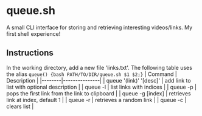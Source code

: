 # queue.sh
A small CLI interface for storing and retrieving interesting videos/links. My first shell experience!

## Instructions
In the working directory, add a new file 'links.txt'. The following table uses the alias `queue() {bash PATH/TO/DIR/queue.sh $1 $2;}`
| Command | Description |
|--------|---------------|
| queue '(link)' '[desc]' | add link to list with optional description |
| queue -l | list links with indices |
| queue -p | pops the first link from the link to clipboard |
| queue -g [index] | retrieves link at index, default 1 |
| queue -r | retrieves a random link |
| queue -c | clears list |
